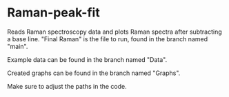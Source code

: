 # Raman-peak-fit
Reads Raman spectroscopy data and plots Raman spectra after subtracting a base line. "Final Raman" is the file to run, found in the branch named "main".

Example data can be found in the branch named "Data".

Created graphs can be found in the branch named "Graphs".

Make sure to adjust the paths in the code.
